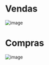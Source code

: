 # Vendas 
![image](https://user-images.githubusercontent.com/29488124/118736753-b1b42b00-b819-11eb-83a1-10cd7bb52dcd.png)

# Compras 
![image](https://user-images.githubusercontent.com/29488124/118736945-1c656680-b81a-11eb-97b2-41195fa11a6f.png)
